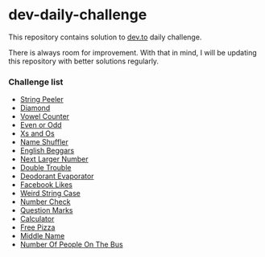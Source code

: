 # dev-daily-challenge

This repository contains solution to [dev.to](https://dev.to) daily challenge.

There is always room for improvement. With that in mind, I will be updating this repository with better solutions regularly.

### Challenge list

- [String Peeler](https://dev.to/thepracticaldev/daily-challenge-1-string-peeler-4nep) 
- [Diamond](https://dev.to/thepracticaldev/daily-challenge-2-string-diamond-21n2)
- [Vowel Counter](https://dev.to/thepracticaldev/daily-challenge-3-vowel-counter-34ni)
- [Even or Odd](https://dev.to/thepracticaldev/daily-challenge-81-even-or-odd-e5c)
- [Xs and Os](https://dev.to/thepracticaldev/daily-challenge-29-xs-and-os-12mj)
- [Name Shuffler](https://dev.to/thepracticaldev/daily-challenge-37-name-swap-4hg5)
- [English Beggars](https://dev.to/thepracticaldev/daily-challenge-82-english-beggars-om9)
- [Next Larger Number](https://dev.to/thepracticaldev/daily-challenge-12-next-larger-number-3f3o)
- [Double Trouble](https://dev.to/thepracticaldev/daily-challenge-17-double-trouble-1ee6)
- [Deodorant Evaporator](https://dev.to/thepracticaldev/daily-challenge-83-deodorant-evaporator-115d)
- [Facebook Likes](https://dev.to/thepracticaldev/daily-challenge-48-facebook-likes-263l)
- [Weird String Case](https://dev.to/devteam/daily-challenge-34-weird-string-case-54bo)
- [Number Check](https://dev.to/thepracticaldev/daily-challenge-post-20-number-check-4782)
- [Question Marks](https://dev.to/thepracticaldev/daily-challenge-46-17fb)
- [Calculator](https://dev.to/thepracticaldev/daily-challenge-10-calculator-23n7)
- [Free Pizza](https://dev.to/thepracticaldev/daily-challenge-74-free-pizza-52lc)
- [Middle Name](https://dev.to/thepracticaldev/daily-challenge-38-middle-name-45ie)
- [Number Of People On The Bus](https://dev.to/thepracticaldev/daily-challenge-16-number-of-people-on-the-bus-dik)
